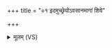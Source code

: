 +++
title = "०१ इदमुच्छ्रेयोऽवसानमागां शिवे"

+++
<details><summary>मूलम् (VS)</summary>

इ॒दमु॒च्छ्रेयो॑ऽव॒सान॒मागां॑ शि॒वे मे॒ द्यावा॑पृथि॒वी अ॑भूताम्। अ॑सप॒त्नाः प्र॒दिशो॑ मे भवन्तु॒ न वै त्वा॑ द्विष्मो॒ अभ॑यं नो अस्तु ॥
</details>